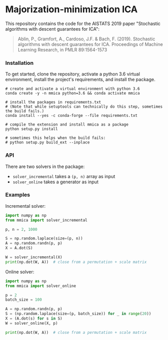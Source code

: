 # Majorization-minimization ICA
This repository contains the code for the AISTATS 2019 paper "Stochastic algorithms with descent guarantees for ICA":

> Ablin, P., Gramfort, A., Cardoso, J.F. & Bach, F. (2019). Stochastic algorithms with descent guarantees for ICA. Proceedings of Machine Learning Research, in PMLR 89:1564-1573

### Installation
To get started, clone the repository, activate a python 3.6 virtual environment, install the project's requirements, and install the package.

```shell
# create and activate a virtual environment with python 3.6
conda create -y -n mmica python=3.6 && conda activate mmica

# install the packages in requirements.txt
# (Note that while setuptools can technically do this step, sometimes the build fails.)
conda install --yes -c conda-forge --file requirements.txt 

# compile the extension and install mmica as a package
python setup.py install

# sometimes this helps when the build fails:
# python setup.py build_ext --inplace 
```

### API

There are two solvers in the package:

* `solver_incremental` takes a `(p, n)` array as input
* `solver_online` takes a generator as input

### Examples
Incremental solver:
```python
import numpy as np
from mmica import solver_incremental

p, n = 2, 1000

S = np.random.laplace(size=(p, n))
A = np.random.randn(p, p)
X = A.dot(S)

W = solver_incremental(X)
print(np.dot(W, A))  # close from a permutation + scale matrix
```

Online solver:

```python
import numpy as np
from mmica import solver_online

p = 2
batch_size = 100

A = np.random.randn(p, p)
S = (np.random.laplace(size=(p, batch_size)) for _ in range(20))
X = (A.dot(s) for s in S)
W = solver_online(X, p)

print(np.dot(W, A))  # close from a permutation + scale matrix
```
